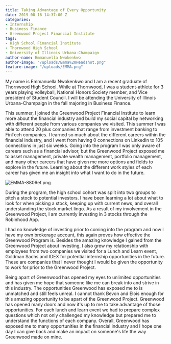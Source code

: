 ```yaml
---
title: Taking Advantage of Every Opportunity
date: 2019-08-16 14:37:00 Z
categories:
- Internship
- Business Finance
- Greenwood Project Financial Institute
tags:
- High School Financial Institute
- Thornwood High School
- University of Illinois Urbana-Champaign
author-name: Emmanuella Nwokenkwo
author-image: "/uploads/Emma%20Headshot.png"
feature-image: "/uploads/EMMA.png"
---
```


My name is Emmanuella Nwokenkwo and I am a recent graduate of Thornwood High School. While at Thornwood, I was a student-athlete for 3 years playing volleyball, National Honors Society member, and Vice president of Student Council. I will be attending the University of Illinois Urbana-Champaign in the fall majoring in Business Finance. 

This summer, I joined the Greenwood Project Financial Institute to learn more about the financial industry and build my social capital by networking with different people from various companies we visited. This summer I was able to attend 20 plus companies that range from investment banking to FinTech companies. I learned so much about the different careers within the financial industry, and I went from having 0 connections on LinkedIn to 105 connections in just six weeks. Going into the program I was only aware of careers such as a financial advisor, but the Greenwood Project exposed me to asset management, private wealth management, portfolio management, and many other careers that have given me more options and fields to explore in the future. Learning about the different work styles of each career has given me an insight into what I want to do in the future. 

![EMMA-8806ef.png](/uploads/EMMA-8806ef.png)

During the program, the high school cohort was split into two groups to pitch a stock to potential investors. I have been learning a lot about what to look for when picking a stock, keeping up with current news, and overall understanding the stock market lingo. As a result of my involvement in the Greenwood Project, I am currently investing in 3 stocks through the Robinhood App.

I had no knowledge of investing prior to coming into the program and now I have my own brokerage account, this again proves how effective the Greenwood Program is. Besides the amazing knowledge I gained from the Greenwood Project about investing, I also grew my relationship with employees from two companies we visited for a Lunch and Learn event, Goldman Sachs and IDEX for potential internship opportunities in the future. These are companies that I never thought I would be given the opportunity to work for prior to the Greenwood Project.

Being apart of Greenwood has opened my eyes to unlimited opportunities and has given me hope that someone like me can break into and strive in this industry. The opportunities Greenwood has exposed me to is unmatched and still feels unreal. I cannot thank Bevon and Elois enough for this amazing opportunity to be apart of the Greenwood Project. Greenwood has opened many doors and now it's up to me to take advantage of those opportunities. For each lunch and learn event we had to prepare complex questions which not only challenged my knowledge but prepared me to understand the functions of each company. Overall, Greenwood has exposed me to many opportunities in the financial industry and I hope one day I can give back and make an impact on someone's life the way Greenwood made on mine. 